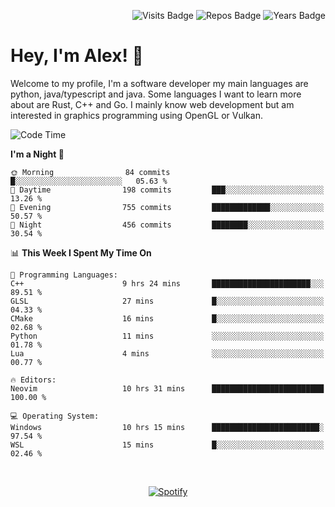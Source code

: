 <p align="right">
  <img src="https://badges.pufler.dev/visits/Alextibtab/Alextibtab" alt="Visits Badge">
  <img src="https://badges.pufler.dev/repos/Alextibtab/" alt="Repos Badge">
  <img src="https://badges.pufler.dev/years/Alextibtab/" alt="Years Badge">
</p>

<h1 align="left">Hey, I'm Alex! 💽 </h1>

Welcome to my profile, I'm a software developer my main languages are python, java/typescript and java. Some languages I want to learn more about are Rust, C++ and Go. I mainly know web development but am interested in graphics programming using OpenGL or Vulkan.

<!--START_SECTION:waka-->
![Code Time](http://img.shields.io/badge/Code%20Time-34%20hrs%2025%20mins-blue)

**I'm a Night 🦉** 

```text
🌞 Morning                84 commits          █░░░░░░░░░░░░░░░░░░░░░░░░   05.63 % 
🌆 Daytime                198 commits         ███░░░░░░░░░░░░░░░░░░░░░░   13.26 % 
🌃 Evening                755 commits         █████████████░░░░░░░░░░░░   50.57 % 
🌙 Night                  456 commits         ████████░░░░░░░░░░░░░░░░░   30.54 % 
```


📊 **This Week I Spent My Time On** 

```text
💬 Programming Languages: 
C++                      9 hrs 24 mins       ██████████████████████░░░   89.51 % 
GLSL                     27 mins             █░░░░░░░░░░░░░░░░░░░░░░░░   04.33 % 
CMake                    16 mins             █░░░░░░░░░░░░░░░░░░░░░░░░   02.68 % 
Python                   11 mins             ░░░░░░░░░░░░░░░░░░░░░░░░░   01.78 % 
Lua                      4 mins              ░░░░░░░░░░░░░░░░░░░░░░░░░   00.77 % 

🔥 Editors: 
Neovim                   10 hrs 31 mins      █████████████████████████   100.00 % 

💻 Operating System: 
Windows                  10 hrs 15 mins      ████████████████████████░   97.54 % 
WSL                      15 mins             █░░░░░░░░░░░░░░░░░░░░░░░░   02.46 % 
```


<!--END_SECTION:waka-->
&nbsp;<div align="center">
  [![Spotify](https://spotify-now-playing-wine-six.vercel.app/api/spotify?border_color=ffffff)](https://open.spotify.com/user/pmo1v2ejnt42kgp5jar5drtag)
</div>


